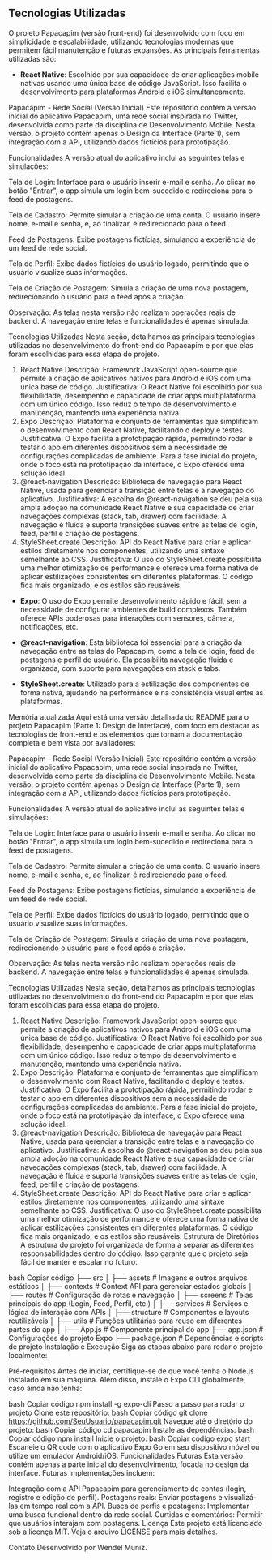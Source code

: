 ## Tecnologias Utilizadas

O projeto Papacapim (versão front-end) foi desenvolvido com foco em simplicidade e escalabilidade, utilizando tecnologias modernas que permitem fácil manutenção e futuras expansões. As principais ferramentas utilizadas são:

- **React Native**: Escolhido por sua capacidade de criar aplicações mobile nativas usando uma única base de código JavaScript. Isso facilita o desenvolvimento para plataformas Android e iOS simultaneamente.
  


Papacapim - Rede Social (Versão Inicial)
Este repositório contém a versão inicial do aplicativo Papacapim, uma rede social inspirada no Twitter, desenvolvida como parte da disciplina de Desenvolvimento Mobile. Nesta versão, o projeto contém apenas o Design da Interface (Parte 1), sem integração com a API, utilizando dados fictícios para prototipação.

Funcionalidades
A versão atual do aplicativo inclui as seguintes telas e simulações:

Tela de Login: Interface para o usuário inserir e-mail e senha. Ao clicar no botão "Entrar", o app simula um login bem-sucedido e redireciona para o feed de postagens.

Tela de Cadastro: Permite simular a criação de uma conta. O usuário insere nome, e-mail e senha, e, ao finalizar, é redirecionado para o feed.

Feed de Postagens: Exibe postagens fictícias, simulando a experiência de um feed de rede social.

Tela de Perfil: Exibe dados fictícios do usuário logado, permitindo que o usuário visualize suas informações.

Tela de Criação de Postagem: Simula a criação de uma nova postagem, redirecionando o usuário para o feed após a criação.

Observação: As telas nesta versão não realizam operações reais de backend. A navegação entre telas e funcionalidades é apenas simulada.

Tecnologias Utilizadas
Nesta seção, detalhamos as principais tecnologias utilizadas no desenvolvimento do front-end do Papacapim e por que elas foram escolhidas para essa etapa do projeto.

1. React Native
Descrição: Framework JavaScript open-source que permite a criação de aplicativos nativos para Android e iOS com uma única base de código.
Justificativa: O React Native foi escolhido por sua flexibilidade, desempenho e capacidade de criar apps multiplataforma com um único código. Isso reduz o tempo de desenvolvimento e manutenção, mantendo uma experiência nativa.
2. Expo
Descrição: Plataforma e conjunto de ferramentas que simplificam o desenvolvimento com React Native, facilitando o deploy e testes.
Justificativa: O Expo facilita a prototipação rápida, permitindo rodar e testar o app em diferentes dispositivos sem a necessidade de configurações complicadas de ambiente. Para a fase inicial do projeto, onde o foco está na prototipação da interface, o Expo oferece uma solução ideal.
3. @react-navigation
Descrição: Biblioteca de navegação para React Native, usada para gerenciar a transição entre telas e a navegação do aplicativo.
Justificativa: A escolha do @react-navigation se deu pela sua ampla adoção na comunidade React Native e sua capacidade de criar navegações complexas (stack, tab, drawer) com facilidade. A navegação é fluida e suporta transições suaves entre as telas de login, feed, perfil e criação de postagens.
4. StyleSheet.create
Descrição: API do React Native para criar e aplicar estilos diretamente nos componentes, utilizando uma sintaxe semelhante ao CSS.
Justificativa: O uso do StyleSheet.create possibilita uma melhor otimização de performance e oferece uma forma nativa de aplicar estilizações consistentes em diferentes plataformas. O código fica mais organizado, e os estilos são reusáveis.


- **Expo**: O uso do Expo permite desenvolvimento rápido e fácil, sem a necessidade de configurar ambientes de build complexos. Também oferece APIs poderosas para interações com sensores, câmera, notificações, etc.

- **@react-navigation**: Esta biblioteca foi essencial para a criação da navegação entre as telas do Papacapim, como a tela de login, feed de postagens e perfil de usuário. Ela possibilita navegação fluida e organizada, com suporte para navegações em stack e tabs.

- **StyleSheet.create**: Utilizado para a estilização dos componentes de forma nativa, ajudando na performance e na consistência visual entre as plataformas.

Memória atualizada
Aqui está uma versão detalhada do README para o projeto Papacapim (Parte 1: Design de Interface), com foco em destacar as tecnologias de front-end e os elementos que tornam a documentação completa e bem vista por avaliadores:

Papacapim - Rede Social (Versão Inicial)
Este repositório contém a versão inicial do aplicativo Papacapim, uma rede social inspirada no Twitter, desenvolvida como parte da disciplina de Desenvolvimento Mobile. Nesta versão, o projeto contém apenas o Design da Interface (Parte 1), sem integração com a API, utilizando dados fictícios para prototipação.

Funcionalidades
A versão atual do aplicativo inclui as seguintes telas e simulações:

Tela de Login: Interface para o usuário inserir e-mail e senha. Ao clicar no botão "Entrar", o app simula um login bem-sucedido e redireciona para o feed de postagens.

Tela de Cadastro: Permite simular a criação de uma conta. O usuário insere nome, e-mail e senha, e, ao finalizar, é redirecionado para o feed.

Feed de Postagens: Exibe postagens fictícias, simulando a experiência de um feed de rede social.

Tela de Perfil: Exibe dados fictícios do usuário logado, permitindo que o usuário visualize suas informações.

Tela de Criação de Postagem: Simula a criação de uma nova postagem, redirecionando o usuário para o feed após a criação.

Observação: As telas nesta versão não realizam operações reais de backend. A navegação entre telas e funcionalidades é apenas simulada.

Tecnologias Utilizadas
Nesta seção, detalhamos as principais tecnologias utilizadas no desenvolvimento do front-end do Papacapim e por que elas foram escolhidas para essa etapa do projeto.

1. React Native
Descrição: Framework JavaScript open-source que permite a criação de aplicativos nativos para Android e iOS com uma única base de código.
Justificativa: O React Native foi escolhido por sua flexibilidade, desempenho e capacidade de criar apps multiplataforma com um único código. Isso reduz o tempo de desenvolvimento e manutenção, mantendo uma experiência nativa.
2. Expo
Descrição: Plataforma e conjunto de ferramentas que simplificam o desenvolvimento com React Native, facilitando o deploy e testes.
Justificativa: O Expo facilita a prototipação rápida, permitindo rodar e testar o app em diferentes dispositivos sem a necessidade de configurações complicadas de ambiente. Para a fase inicial do projeto, onde o foco está na prototipação da interface, o Expo oferece uma solução ideal.
3. @react-navigation
Descrição: Biblioteca de navegação para React Native, usada para gerenciar a transição entre telas e a navegação do aplicativo.
Justificativa: A escolha do @react-navigation se deu pela sua ampla adoção na comunidade React Native e sua capacidade de criar navegações complexas (stack, tab, drawer) com facilidade. A navegação é fluida e suporta transições suaves entre as telas de login, feed, perfil e criação de postagens.
4. StyleSheet.create
Descrição: API do React Native para criar e aplicar estilos diretamente nos componentes, utilizando uma sintaxe semelhante ao CSS.
Justificativa: O uso do StyleSheet.create possibilita uma melhor otimização de performance e oferece uma forma nativa de aplicar estilizações consistentes em diferentes plataformas. O código fica mais organizado, e os estilos são reusáveis.
Estrutura de Diretórios
A estrutura do projeto foi organizada de forma a separar as diferentes responsabilidades dentro do código. Isso garante que o projeto seja fácil de manter e escalar no futuro.

bash
Copiar código
├── src
│   ├── assets          # Imagens e outros arquivos estáticos
│   ├── contexts        # Context API para gerenciar estados globais
│   ├── routes          # Configuração de rotas e navegação
│   ├── screens         # Telas principais do app (Login, Feed, Perfil, etc.)
│   ├── services        # Serviços e lógica de interação com APIs
│   ├── structure       # Componentes e layouts reutilizáveis
│   ├── utils           # Funções utilitárias para reuso em diferentes partes do app
│
├── App.js              # Componente principal do app
├── app.json            # Configurações do projeto Expo
├── package.json        # Dependências e scripts de projeto
Instalação e Execução
Siga as etapas abaixo para rodar o projeto localmente:

Pré-requisitos
Antes de iniciar, certifique-se de que você tenha o Node.js instalado em sua máquina. Além disso, instale o Expo CLI globalmente, caso ainda não tenha:

bash
Copiar código
npm install -g expo-cli
Passo a passo para rodar o projeto
Clone este repositório:
bash
Copiar código
git clone https://github.com/SeuUsuario/papacapim.git
Navegue até o diretório do projeto:
bash
Copiar código
cd papacapim
Instale as dependências:
bash
Copiar código
npm install
Inicie o projeto:
bash
Copiar código
expo start
Escaneie o QR code com o aplicativo Expo Go em seu dispositivo móvel ou utilize um emulador Android/iOS.
Funcionalidades Futuras
Esta versão contém apenas a parte inicial do desenvolvimento, focada no design da interface. Futuras implementações incluem:

Integração com a API Papacapim para gerenciamento de contas (login, registro e edição de perfil).
Postagens reais: Enviar postagens e visualizá-las em tempo real com a API.
Busca de perfis e postagens: Implementar uma busca funcional dentro da rede social.
Curtidas e comentários: Permitir que usuários interajam com postagens.
Licença
Este projeto está licenciado sob a licença MIT. Veja o arquivo LICENSE para mais detalhes.

Contato
Desenvolvido por Wendel Muniz.
